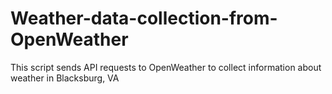 # Weather-data-collection-from-OpenWeather
This script sends API requests to OpenWeather to collect information about weather in Blacksburg, VA
